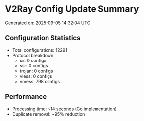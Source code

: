 # V2Ray Config Update Summary
Generated on: 2025-09-05 14:32:04 UTC

## Configuration Statistics
- Total configurations: 12291
- Protocol breakdown:
  - ss: 0 configs
  - ssr: 0 configs
  - trojan: 0 configs
  - vless: 0 configs
  - vmess: 798 configs

## Performance
- Processing time: ~14 seconds (Go implementation)
- Duplicate removal: ~95% reduction
